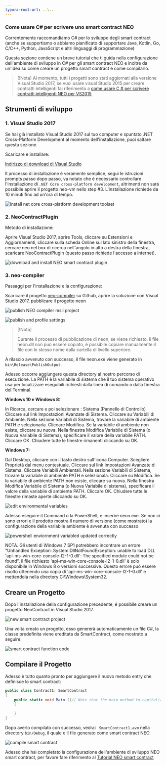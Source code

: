 ```yaml
---
typora-root-url: ..\..
---
```


### Come usare C# per scrivere uno smart contract NEO

Correntemente raccomandiamo C# per lo sviluppo degli smart contract (anche se supportiamo o abbiamo pianificato di supportare Java, Kotlin, Go, C/C++, Python, JavaScript e altri linguaggi di programmazione)

Questa sezione contiene un breve tutorial che ti guida nella configurazione dell'ambiente di sviluppo in C# per gli smart contract NEO e inoltre da un'idea su ​​come creare un progetto smart contract e come compilarlo.

   > [!Nota]
   > Al momento, tutti i progetti sono stati aggiornati alla versione Visual Studio 2017, se vuoi usare visual Studio 2015 per creare contratti intelligenti fai riferimento a  [come usare C # per scrivere contratti intelligenti NEO per VS2015](getting-started-2015.md)

## Strumenti di sviluppo

### 1. Visual Studio 2017

Se hai già installato Visual Studio 2017 sul tuo computer e spuntato .NET Cross-Platform Development al momento dell'installazione, puoi saltare questa sezione.

Scaricare e installare:

[Indirizzo di download di Visual Studio](https://www.visualstudio.com/products/visual-studio-community-vs)

Il processo di installazione è veramente semplice, segui le istruzioni prompts passo dopo passo, va notato che é necessario controllare l'installazione di `.NET Core cross-platform development`, altrimenti non sará possibile aprire il progetto neo-vm nello step #3. L'installazione richiede da 10 minuti fino ad un'ora di tempo.

![install net core cross-platform development toolset](/assets/install_core_cross_platform_development_toolset.png)

### 2. NeoContractPlugin

Metodo di installazione:

Aprire Visual Studio 2017, aprire Tools, cliccare su Estensioni e Aggiornamenti, cliccare sulla scheda Online sul lato sinistro della finestra, cercare neo nel box di ricerca nell'angolo in alto a destra della finestra, scaricare NeoContractPlugin (questo passo richiede l'accesso a internet).

![download and install NEO smart contract plugin](/assets/download_and_install_smart_contract_plugin.png)

### 3. neo-compiler

Passaggi per l'installazione e la configurazione:

Scaricare il progetto [neo-compiler](https://github.com/neo-project/neo-compiler) su Github, aprire la soluzione con Visual Studio 2017, pubblicare il progetto neon

![publish NEO compiler msil project](/assets/publish_neo_compiler_msil_project.png)

![publish and profile settings](/assets/publish_and_profile_settings.png)

> [!Nota]
>
> Durante il processo di pubblicazione di neon, se viene richiesto, il file neon.dll non può essere copiato, è possibile copiare manualmente il file con lo stesso nome dalla cartella di livello superiore. 

A rilascio avvenuto con successo, il file neon.exe viene generato in `bin\Release\PublishOutput`.

Adesso occorre aggiungere questa directory al nostro percorso di esecuzione. La PATH è la variabile di sistema che il tuo sistema operativo usa per localizzare eseguibili richiesti dalla linea di comando o dalla finestra del Terminal.

**Windows 10 e Windows 8:**

  In Ricerca, cercare e poi selezionare : Sistema (Pannello di Controllo)
  Cliccare sul link Impostazioni Avanzate di Sistema. 
  Cliccare su Variabili di Ambiente. Nella sezione Variabili di Sistema, trovare la variabile di ambiente PATH e selezionarla. Cliccare Modifica. Se la variabile di ambiente non esiste, cliccare su nuova.
  Nella finestra Modifica Variabile di Sistema (o Nuova Variabile di Sistema), specificare il valore della variabile PATH. Cliccare OK. Chiudere tutte le finestre rimanenti cliccando su OK.

**Windows 7:**

  Dal Desktop, cliccare con il tasto destro sull'icona Computer. 
  Scegliere Proprietà dal menu contestuale.
  Cliccare sul link Impostazioni Avanzate di Sistema.
  Cliccare Variabili Ambientali. Nella sezione Variabili di Sistema, trovare la variabile di ambiente PATH e selezionala. Cliccare su Modifica. Se la variabile di ambiente PATH non esiste, cliccare su nuova.
  Nella finestra Modifica Variabile di Sistema (o Nuova Variabile di sistema), specificare il valore della variabile di ambiente PATH. Cliccare OK. Chiudere tutte le finestre rimaste aperte cliccando su OK.

![edit environmental variables](/assets/edit_environmental_variables.png)

Adesso eseguire il Command o la PowerShell, e inserire neon.exe. Se non ci sono errori e il prodotto mostra il numero di versione (come mostrato) la configurazione della variabile ambiente è avvenuta con successo

![powershell enviornment variabled updated correctly](/assets/powershell_enviornment_variabled_updated_correctly.png)


NOTA. Gli utenti di Windows 7 SP1 potrebbero incontrare un errore "Unhandled Exception: System.DllNotFoundException: unable to load DLL 'api-ms-win-core-console-l2-1-0.dll': The specified module could not be found". il file richiesto 'api-ms-win-core-console-l2-1-0.dll' è solo disponibile in Windows 8 o versioni successive. Questo errore può essere risolto ottenendo una copia di 'api-ms-win-core-console-l2-1-0.dll' e mettendola nella directory C:\Windows\System32.

## Creare un Progetto

Dopo l'installazione della configurazione precedente, é possibile creare un progetto NeoContract in Visual Studio 2017.

![new smart contract project](/assets/new_smart_contract_project.png)

Una volta creato un progetto, esso genererà automaticamente un file C#, la classe predefinita viene ereditata da SmartContract, come mostrato a seguire:

![smart contract function code](/assets/smart_contract_function_code.png)


## Compilare il Progetto

Adesso è tutto quanto pronto per aggiungere il nuovo metodo entry che definisce lo smart contract:

```c#
public class Contract1: SmartContract
{
    public static void Main ()// Note that the main method to capitalize
    {
        
    }
}
```

Dopo averlo compilato con successo, vedrai ` SmartContract1.avm` nella directory `bin/Debug`, il quale è il file generato come smart contract NEO.

![compile smart contract](assets/compile_smart_contract.png)


Adesso che hai completato la configurazione dell'ambiente di sviluppo NEO smart contract, per favore fare riferimento al [Tutorial NEO smart contract](tutorial.md)
